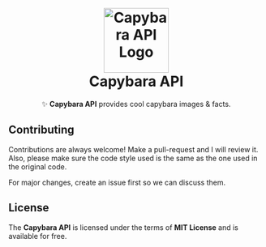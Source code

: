 <h1 align="center">
  <br>
  <a href="https://capybara-api.xyz"><img src="https://capybara-api.xyz/favicon.svg" alt="Capybara API Logo" title="Capybara API" width="128px"></a>
  <br>
  Capybara API
  <br>
</h1>
<p align="center">✨ <b>Capybara API</b> provides cool capybara images &amp; facts.</p>

## Contributing
Contributions are always welcome! Make a pull-request and I will review it. Also, please make sure the code style used is the same as the one used in the original code.

For major changes, create an issue first so we can discuss them.

## License
The **Capybara API** is licensed under the terms of **MIT License** and is available for free.
